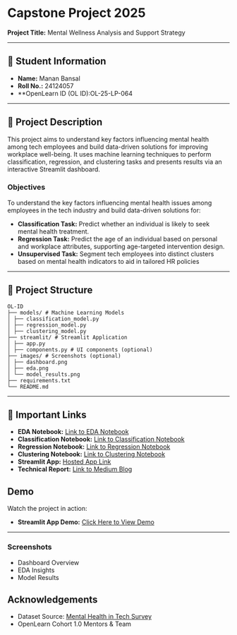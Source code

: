 # Capstone Project 2025  
**Project Title:** Mental Wellness Analysis and Support Strategy  

---

## 🧾 Student Information  
- **Name:** Manan Bansal  
- **Roll No.:** 24124057  
- **OpenLearn ID (OL ID):OL-25-LP-064 

---

## 📝 Project Description  
This project aims to understand key factors influencing mental health among tech employees and build data-driven solutions for improving workplace well-being. It uses machine learning techniques to perform classification, regression, and clustering tasks and presents results via an interactive Streamlit dashboard.

### **Objectives**
To understand the key factors influencing mental health issues among employees in the tech industry and
build data-driven solutions for:
- **Classification Task:** Predict whether an individual is likely to seek mental health treatment.
- **Regression Task:** Predict the age of an individual based on personal and workplace attributes, supporting age-targeted intervention design.
- **Unsupervised Task:** Segment tech employees into distinct clusters based on mental health indicators to aid in tailored HR policies

---

## 📂 Project Structure  
```
OL-ID
├── models/ # Machine Learning Models
│ ├── classification_model.py
│ ├── regression_model.py
│ ├── clustering_model.py
├── streamlit/ # Streamlit Application
│ ├── app.py
│ ├── components.py # UI components (optional)
├── images/ # Screenshots (optional)
│ ├── dashboard.png
│ ├── eda.png
│ └── model_results.png
├── requirements.txt
└── README.md
```

---

## 🔗 Important Links  
- **EDA Notebook:** [Link to EDA Notebook](#)
- **Classification Notebook:** [Link to Classification Notebook](#)
- **Regression Notebook:** [Link to Regression Notebook](#)
- **Clustering Notebook:** [Link to Clustering Notebook](#)
- **Streamlit App:** [Hosted App Link](#)  
- **Technical Report:** [Link to Medium Blog](#) 

## Demo  

Watch the project in action:  

- **Streamlit App Demo:** [Click Here to View Demo](#)  

---

### Screenshots  
- Dashboard Overview
- EDA Insights  
- Model Results


## Acknowledgements
- Dataset Source: [Mental Health in Tech Survey](https://www.kaggle.com/datasets/osmi/mental-health-in-tech-survey)
- OpenLearn Cohort 1.0 Mentors & Team
